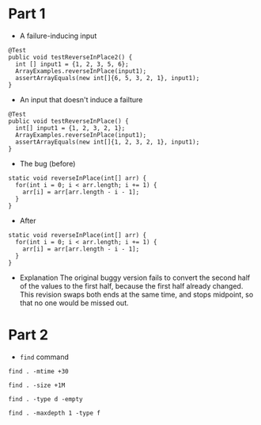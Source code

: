# Part 1

* A failure-inducing input
```
@Test
public void testReverseInPlace2() {
  int [] input1 = {1, 2, 3, 5, 6};
  ArrayExamples.reverseInPlace(input1);
  assertArrayEquals(new int[]{6, 5, 3, 2, 1}, input1);
}
```
* An input that doesn't induce a failture
```
@Test 
public void testReverseInPlace() {
  int[] input1 = {1, 2, 3, 2, 1};
  ArrayExamples.reverseInPlace(input1);
  assertArrayEquals(new int[]{1, 2, 3, 2, 1}, input1);
}
```
* The bug (before)
```
static void reverseInPlace(int[] arr) {
  for(int i = 0; i < arr.length; i += 1) {
    arr[i] = arr[arr.length - i - 1];
  }
}
```
* After
```
static void reverseInPlace(int[] arr) {
  for(int i = 0; i < arr.length; i += 1) {
    arr[i] = arr[arr.length - i - 1];
  }
}
```
* Explanation
The original buggy version fails to convert the second half of the values to the first half, because the first half already changed. This revision swaps both ends at the same time, and stops midpoint, so that no one would be missed out.

# Part 2

* `find` command
```
find . -mtime +30
```
```
find . -size +1M
```
```
find . -type d -empty
```
```
find . -maxdepth 1 -type f
```
